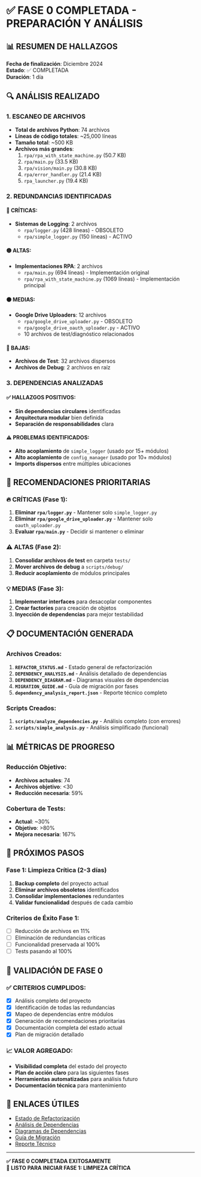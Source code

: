 # ✅ FASE 0 COMPLETADA - PREPARACIÓN Y ANÁLISIS

## 📊 RESUMEN DE HALLAZGOS

**Fecha de finalización**: Diciembre 2024  
**Estado**: ✅ COMPLETADA  
**Duración**: 1 día  

## 🔍 ANÁLISIS REALIZADO

### 1. ESCANEO DE ARCHIVOS
- **Total de archivos Python**: 74 archivos
- **Líneas de código totales**: ~25,000 líneas
- **Tamaño total**: ~500 KB
- **Archivos más grandes**:
  1. `rpa/rpa_with_state_machine.py` (50.7 KB)
  2. `rpa/main.py` (33.5 KB)
  3. `rpa/vision/main.py` (30.8 KB)
  4. `rpa/error_handler.py` (21.4 KB)
  5. `rpa_launcher.py` (19.4 KB)

### 2. REDUNDANCIAS IDENTIFICADAS

#### 🔴 CRÍTICAS:
- **Sistemas de Logging**: 2 archivos
  - `rpa/logger.py` (428 líneas) - OBSOLETO
  - `rpa/simple_logger.py` (150 líneas) - ACTIVO

#### 🟡 ALTAS:
- **Implementaciones RPA**: 2 archivos
  - `rpa/main.py` (694 líneas) - Implementación original
  - `rpa/rpa_with_state_machine.py` (1069 líneas) - Implementación principal

#### 🟠 MEDIAS:
- **Google Drive Uploaders**: 12 archivos
  - `rpa/google_drive_uploader.py` - OBSOLETO
  - `rpa/google_drive_oauth_uploader.py` - ACTIVO
  - 10 archivos de test/diagnóstico relacionados

#### 🔵 BAJAS:
- **Archivos de Test**: 32 archivos dispersos
- **Archivos de Debug**: 2 archivos en raíz

### 3. DEPENDENCIAS ANALIZADAS

#### ✅ HALLAZGOS POSITIVOS:
- **Sin dependencias circulares** identificadas
- **Arquitectura modular** bien definida
- **Separación de responsabilidades** clara

#### ⚠️ PROBLEMAS IDENTIFICADOS:
- **Alto acoplamiento** de `simple_logger` (usado por 15+ módulos)
- **Alto acoplamiento** de `config_manager` (usado por 10+ módulos)
- **Imports dispersos** entre múltiples ubicaciones

## 🎯 RECOMENDACIONES PRIORITARIAS

### 🔥 CRÍTICAS (Fase 1):
1. **Eliminar `rpa/logger.py`** - Mantener solo `simple_logger.py`
2. **Eliminar `rpa/google_drive_uploader.py`** - Mantener solo `oauth_uploader.py`
3. **Evaluar `rpa/main.py`** - Decidir si mantener o eliminar

### ⚠️ ALTAS (Fase 2):
1. **Consolidar archivos de test** en carpeta `tests/`
2. **Mover archivos de debug** a `scripts/debug/`
3. **Reducir acoplamiento** de módulos principales

### 💡 MEDIAS (Fase 3):
1. **Implementar interfaces** para desacoplar componentes
2. **Crear factories** para creación de objetos
3. **Inyección de dependencias** para mejor testabilidad

## 📋 DOCUMENTACIÓN GENERADA

### Archivos Creados:
1. **`REFACTOR_STATUS.md`** - Estado general de refactorización
2. **`DEPENDENCY_ANALYSIS.md`** - Análisis detallado de dependencias
3. **`DEPENDENCY_DIAGRAM.md`** - Diagramas visuales de dependencias
4. **`MIGRATION_GUIDE.md`** - Guía de migración por fases
5. **`dependency_analysis_report.json`** - Reporte técnico completo

### Scripts Creados:
1. **`scripts/analyze_dependencies.py`** - Análisis completo (con errores)
2. **`scripts/simple_analysis.py`** - Análisis simplificado (funcional)

## 📊 MÉTRICAS DE PROGRESO

### Reducción Objetivo:
- **Archivos actuales**: 74
- **Archivos objetivo**: <30
- **Reducción necesaria**: 59%

### Cobertura de Tests:
- **Actual**: ~30%
- **Objetivo**: >80%
- **Mejora necesaria**: 167%

## 🚀 PRÓXIMOS PASOS

### Fase 1: Limpieza Crítica (2-3 días)
1. **Backup completo** del proyecto actual
2. **Eliminar archivos obsoletos** identificados
3. **Consolidar implementaciones** redundantes
4. **Validar funcionalidad** después de cada cambio

### Criterios de Éxito Fase 1:
- [ ] Reducción de archivos en 11%
- [ ] Eliminación de redundancias críticas
- [ ] Funcionalidad preservada al 100%
- [ ] Tests pasando al 100%

## 🎯 VALIDACIÓN DE FASE 0

### ✅ CRITERIOS CUMPLIDOS:
- [x] Análisis completo del proyecto
- [x] Identificación de todas las redundancias
- [x] Mapeo de dependencias entre módulos
- [x] Generación de recomendaciones prioritarias
- [x] Documentación completa del estado actual
- [x] Plan de migración detallado

### 📈 VALOR AGREGADO:
- **Visibilidad completa** del estado del proyecto
- **Plan de acción claro** para las siguientes fases
- **Herramientas automatizadas** para análisis futuro
- **Documentación técnica** para mantenimiento

## 🔗 ENLACES ÚTILES

- [Estado de Refactorización](./REFACTOR_STATUS.md)
- [Análisis de Dependencias](./DEPENDENCY_ANALYSIS.md)
- [Diagramas de Dependencias](./DEPENDENCY_DIAGRAM.md)
- [Guía de Migración](./MIGRATION_GUIDE.md)
- [Reporte Técnico](./dependency_analysis_report.json)

---

**✅ FASE 0 COMPLETADA EXITOSAMENTE**  
**🚀 LISTO PARA INICIAR FASE 1: LIMPIEZA CRÍTICA**
